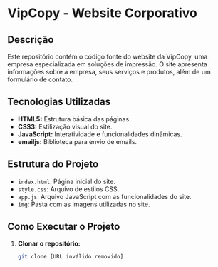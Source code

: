 # VipCopy - Website Corporativo

## Descrição
Este repositório contém o código fonte do website da VipCopy, uma empresa especializada em soluções de impressão. O site apresenta informações sobre a empresa, seus serviços e produtos, além de um formulário de contato.

## Tecnologias Utilizadas
* **HTML5:** Estrutura básica das páginas.
* **CSS3:** Estilização visual do site.
* **JavaScript:** Interatividade e funcionalidades dinâmicas.
* **emailjs:** Biblioteca para envio de emails.

## Estrutura do Projeto
* `index.html`: Página inicial do site.
* `style.css`: Arquivo de estilos CSS.
* `app.js`: Arquivo JavaScript com as funcionalidades do site.
* `img`: Pasta com as imagens utilizadas no site.

## Como Executar o Projeto
1. **Clonar o repositório:**
   ```bash
   git clone [URL inválido removido]
